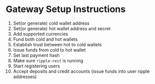 # Gateway Setup Instructions #

1. Set(or generate) cold wallet address
2. Set(or generate) hot wallet address and secret
3. Add supported currencies
4. Fund both cold and hot wallets
5. Establish trust between hot to cold wallets
6. Issue funds from cold to hot wallet
7. Set last payment hash
8. Make sure `ripple-rest` is running
9. Start registering users
10. Accept deposits and credit accounts (issue funds into user ripple addresses)
